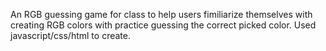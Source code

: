 An RGB guessing game for class to help users fimiliarize themselves with creating RGB colors with practice guessing the correct picked color.
Used javascript/css/html to create.
